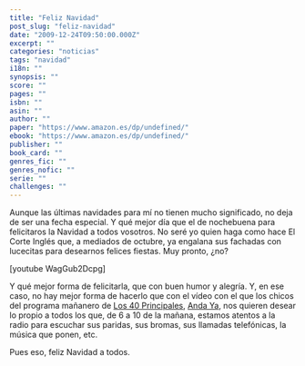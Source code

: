 ```yaml
---
title: "Feliz Navidad"
post_slug: "feliz-navidad"
date: "2009-12-24T09:50:00.000Z"
excerpt: ""
categories: "noticias"
tags: "navidad"
i18n: ""
synopsis: ""
score: ""
pages: ""
isbn: ""
asin: ""
author: ""
paper: "https://www.amazon.es/dp/undefined/"
ebook: "https://www.amazon.es/dp/undefined/"
publisher: ""
book_card: ""
genres_fic: ""
genres_nofic: ""
serie: ""
challenges: ""
---
```


Aunque las últimas navidades para mí no tienen mucho significado, no deja de ser una fecha especial. Y qué mejor día que el de nochebuena para felicitaros la Navidad a todos vosotros. No seré yo quien haga como hace El Corte Inglés que, a mediados de octubre, ya engalana sus fachadas con lucecitas para desearnos felices fiestas. Muy pronto, ¿no?

\[youtube WagGub2Dcpg\]

Y qué mejor forma de felicitarla, que con buen humor y alegría. Y, en ese caso, no hay mejor forma de hacerlo que con el vídeo con el que los chicos del programa mañanero de [Los 40 Principales](http://www.los40.com), [Anda Ya](http://blogs.los40.com/andaya/), nos quieren desear lo propio a todos los que, de 6 a 10 de la mañana, estamos atentos a la radio para escuchar sus paridas, sus bromas, sus llamadas telefónicas, la música que ponen, etc.

Pues eso, feliz Navidad a todos.
